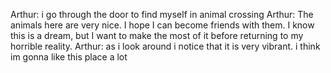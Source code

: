 
Arthur: i go through the door to find myself in animal crossing
Arthur: The animals here are very nice. I hope I can become friends with them. I know this is a dream, but I want to make the most of it before returning to my horrible reality.
Arthur: as i look around i notice that it is very vibrant. i think im gonna like this place a lot 
